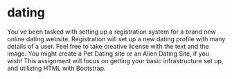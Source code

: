 # dating
You've been tasked with setting up a registration system for a brand new online dating website. Registration will set up a new dating profile with many details of a user. Feel free to take creative license with the text and the image. You might create a Pet Dating site or an Alien Dating Site, if you wish! This assignment will focus on getting your basic infrastructure set up, and utilizing HTML with Bootstrap.
